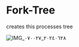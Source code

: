 # Fork-Tree
creates this processes tree

![IMG_٢٠٢٤٠٦٢٨_٠٧٠٠٢٧](https://github.com/Taha-Nasreddine-KERROUM/Fork-Tree/assets/115929771/8b7e8f22-cdd3-4ee6-9da8-fe27454ee4a3)
